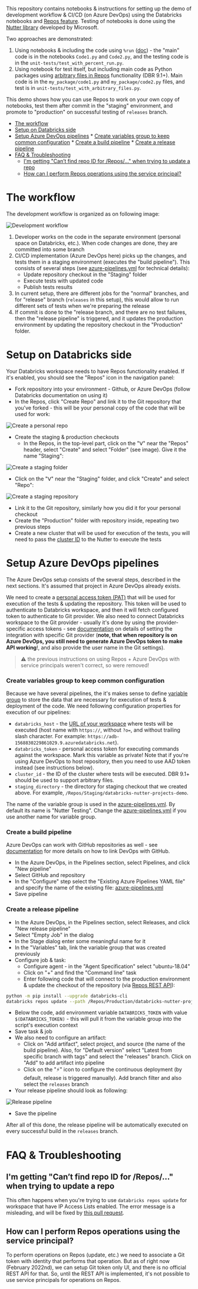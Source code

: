 This repository contains notebooks & instructions for setting up the demo of development workflow & CI/CD (on Azure DevOps) using the Databricks notebooks and [Repos feature](https://docs.databricks.com/repos.html).  Testing of notebooks is done using the [Nutter library](https://github.com/microsoft/nutter) developed by Microsoft.  

Two approaches are demonstrated:
1. Using notebooks & including the code using `%run` ([doc](https://docs.databricks.com/notebooks/notebooks-use.html#run)) - the "main" code is in the notebooks `Code1.py` and `Code2.py`, and the testing code is in the `unit-tests/test_with_percent_run.py`.
1. Using notebook for test itself, but including main code as Python packages using [arbitrary files in Repos](https://docs.databricks.com/repos.html#work-with-non-notebook-files-in-a-databricks-repo) functionality (DBR 9.1+).  Main code is in the `my_package/code1.py` and `my_package/code2.py` files, and test is in `unit-tests/test_with_arbitrary_files.py`.

This demo shows how you can use Repos to work on your own copy of notebooks, test them after commit in the "staging" environment, and promote to "production" on successful testing of `releases` branch.

* [The workflow](#the-workflow)
* [Setup on Databricks side](#setup-on-databricks-side)
* [Setup Azure DevOps pipelines](#setup-azure-devops-pipelines)
      * [Create variables group to keep common configuration](#create-variables-group-to-keep-common-configuration)
      * [Create a build pipeline](#create-a-build-pipeline)
      * [Create a release pipeline](#create-a-release-pipeline)
* [FAQ &amp; Troubleshooting](#faq--troubleshooting)
   * [I'm getting "Can’t find repo ID for /Repos/..." when trying to update a repo](#im-getting-cant-find-repo-id-for-repos-when-trying-to-update-a-repo)
   * [How can I perform Repos operations using the service principal?](#how-can-i-perform-repos-operations-using-the-service-principal)


# The workflow

The development workflow is organized as on following image:

![Development workflow](images/cicd-workflow.png)

1. Developer works on the code in the separate environment (personal space on Databricks, etc.).  When code changes are done, they are committed into some branch
1. CI/CD implementation (Azure DevOps here) picks up the changes, and tests them in a staging environment (executes the "build pipeline").  This consists of several steps (see [azure-pipelines.yml](azure-pipelines.yml) for technical details):
   * Update repository checkout in the "Staging" folder
   * Execute tests with updated code
   * Publish tests results
1. In current setup, there are different jobs for the "normal" branches, and for "release" branch (`releases` in this setup), this would allow to run different sets of tests when we're preparing the release
1. If commit is done to the "release branch, and there are no test failures, then the "release pipeline" is triggered, and it updates the production environment by updating the repository checkout in the "Production" folder.


# Setup on Databricks side

Your Databricks workspace needs to have Repos functionality enabled.  If it's enabled, you should see the "Repos" icon in the navigation panel:

* Fork repository into your environment - Github, or Azure DevOps (follow Databricks documentation on using it)
* In the Repos, click "Create Repo" and link it to the Git repository that you've forked - this will be your personal copy of the code that will be used for work:

![Create a personal repo](images/create-personal-project.png)

* Create the staging & production checkouts
  * In the Repos, in the top-level part, click on the "ᐯ" near the "Repos" header, select "Create" and select "Folder" (see image).  Give it the name "Staging":

![Create a staging folder](images/create-staging-folder.png)

  * Click on the  "ᐯ" near the "Staging" folder, and click "Create" and select "Repo":

![Create a staging repository](images/create-project-in-staging.png)

  * Link it to the Git repository, similarly how you did it for your personal checkout
  * Create the "Production" folder with repository inside, repeating two previous steps
* Create a new cluster that will be used for execution of the tests, you will need to pass the [cluster ID](https://docs.databricks.com/workspace/workspace-details.html#cluster-url-and-id) to the Nutter to execute the tests


# Setup Azure DevOps pipelines

The Azure DevOps setup consists of the several steps, described in the next sections.  It's assumed that project in Azure DevOps already exists.

We need to create a [personal access token (PAT)](https://docs.databricks.com/administration-guide/access-control/tokens.html) that will be used for execution of the tests & updating the repository.  This token will be used to authenticate to Databricks workspace, and then it will fetch configured token to authenticate to Git provider.  We also need to connect Databricks workspace to the Git provider - usually it's done by using the provider-specific access tokens - see [documentation](https://docs.databricks.com/repos.html#configure-your-git-integration-with-databricks) on details of setting the integration with specific Git provider (**note, that when repository is on Azure DevOps, you still need to generate Azure DevOps token to make API working**!, and also provide the user name in the Git settings). 

> :warning: the previous instructions on using Repos + Azure DevOps with service principals weren't correct, so were removed!

### Create variables group to keep common configuration

Because we have several pipelines, the it's makes sense to define [variable group](https://docs.microsoft.com/en-us/azure/devops/pipelines/library/variable-groups) to store the data that are necessary for execution of tests & deployment of the code.  We need following configuration properties for execution of our pipelines:

* `databricks_host` - the [URL of your workspace](https://docs.databricks.com/workspace/workspace-details.html#workspace-instance-names-urls-and-ids) where tests will be executed (host name with `https://`, without `?o=`, and without trailing slash character.  For example: `https://adb-1568830229861029.9.azuredatabricks.net`).
* `databricks_token` - personal access token for executing commands against the workspace.  Mark this variable as private!  Note that if you're using Azure DevOps to host repository, then you need to use AAD token instead (see instructions below).
* `cluster_id` - the ID of the cluster where tests will be executed. DBR 9.1+ should be used to support arbitrary files.
* `staging_directory` - the directory for staging checkout that we created above. For example, `/Repos/Staging/databricks-nutter-projects-demo`.

The name of the variable group is used in the [azure-pipelines.yml](azure-pipelines.yml). By default its name is "Nutter Testing".  Change the [azure-pipelines.yml](azure-pipelines.yml) if you use another name for variable group.

### Create a build pipeline

Azure DevOps can work with GitHub repositories as well - see [documentation](https://docs.microsoft.com/en-us/azure/devops/pipelines/repos/github) for more details on how to link DevOps with GitHub.

* In the Azure DevOps, in the Pipelines section, select Pipelines, and click "New pipeline"
* Select GitHub and repository
* In the "Configure" step select the "Existing Azure Pipelines YAML file" and specify the name of the existing file: [azure-pipelines.yml](azure-pipelines.yml)
* Save pipeline


### Create a release pipeline

* In the Azure DevOps, in the Pipelines section, select Releases, and click "New release pipeline"
* Select "Empty Job" in the dialog
* In the Stage dialog enter some meaningful name for it
* In the "Variables" tab, link the variable group that was created previously
* Configure job & task:
  * Configure agent - in the "Agent Specification" select "ubuntu-18.04"
  * Click on "+" and find the "Command line" task
  * Enter following code that will connect to the production environment & update the checkout of the repository (via [Repos REST API](https://docs.databricks.com/dev-tools/api/latest/repos.html)):

```sh
python -m pip install --upgrade databricks-cli
databricks repos update --path /Repos/Production/databricks-nutter-projects-demo --branch releases
```

  * Below the code, add environment variable `DATABRICKS_TOKEN` with value `$(DATABRICKS_TOKEN)` - this will pull it from the variable group into the script's execution context
  * Save task & job
* We also need to configure an artifact:
  * Click on "Add artifact", select project, and source (the name of the build pipeline). Also, for "Default version" select "Latest from specific branch with tags" and select the "releases" branch.  Click on "Add" to add artifact into pipeline
  * Click on the "⚡" icon to configure the continuous deployment (by default, release is triggered manually).  Add branch filter and also select the `releases` branch
* Your release pipeline should look as following:

![Release pipeline](images/release-pipeline.png)

* Save the pipeline

After all of this done, the release pipeline will be automatically executed on every successful build in the `releases` branch.

# FAQ & Troubleshooting

## I'm getting "Can’t find repo ID for /Repos/..." when trying to update a repo

This often happens when you're trying to use `databricks repos update` for workspace that have IP Access Lists enabled.  The error message is a misleading, and will be fixed by [this pull request](https://github.com/databricks/databricks-cli/pull/428).

## How can I perform Repos operations using the service principal?

To perform operations on Repos (update, etc.) we need to associate a Git token with identity that performs that operation.  But as of right now (February 2022nd), we can setup Git token only UI, and there is no official REST API for that.  So, until the REST API is implemented, it's not possible to use service principals for operations on Repos.

